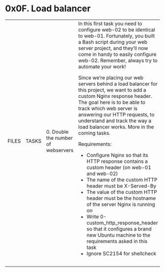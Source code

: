 <h1>0x0F. Load balancer</h1>
<table>
<tr>
<td>FILES</td><td> TASKS</td>
<td> 0. Double the number of webservers </td>
<td> In this first task you need to configure web-02 to be identical to web-01. Fortunately, you built a Bash script during your web server project, and they’ll now come in handy to easily configure web-02. Remember, always try to automate your work!

Since we’re placing our web servers behind a load balancer for this project, we want to add a custom Nginx response header. The goal here is to be able to track which web server is answering our HTTP requests, to understand and track the way a load balancer works. More in the coming tasks.

Requirements:

- Configure Nginx so that its HTTP response contains a custom header (on web-01 and web-02)
- The name of the custom HTTP header must be X-Served-By
- The value of the custom HTTP header must be the hostname of the server Nginx is running on
- Write 0-custom_http_response_header so that it configures a brand new Ubuntu machine to the requirements asked in this task
- Ignore SC2154 for shellcheck</td></tr>
<tr>
<td></td>
<td></td>
</tr>
<tr>
<td></td>
<td></td>
</tr>
</table>
